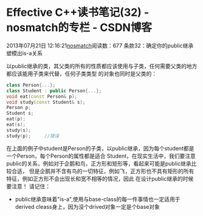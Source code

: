 # Effective C++读书笔记(32) - nosmatch的专栏 - CSDN博客
2013年07月21日 12:16:21[nosmatch](https://me.csdn.net/HDUTigerkin)阅读数：677
条款32：确定你的public继承塑模出is-a关系
> 
以public继承的类，其父类的所有的性质都应该使用与子类，任何需要父类的地方都应该能用子类来代替，任何子类类型
的对象也同时是父类的：
> 
```cpp
class Person{...};
class Student : public Person{...};
void eat(const Person& p);
void study(const Student& s);
Person p;
Student s;
eat(p);
eat(s);
study(s);
study(p);     //错误
```
在上面的例子中student是Person的子类，以public继承，因为每个student都是一个Person，每个Person的属性都是适合
Student，在现实生活中，我们要注意public的关系，例如对于企鹅和鸟，正方形和矩形等，看起来可能是public继承比较合适，
但是企鹅并不含有鸟的一切特征，例如飞，正方形也不具有矩形的所有特征，例如正方形不会出现长和宽不相等的情况，因此
在设计public继承的时候要注意！
请记住：
- public继承意味着"is-a",使用与base-class的每一件事情也一定适用于derived cleass身上，因为没个drived对象一定是个base对象
